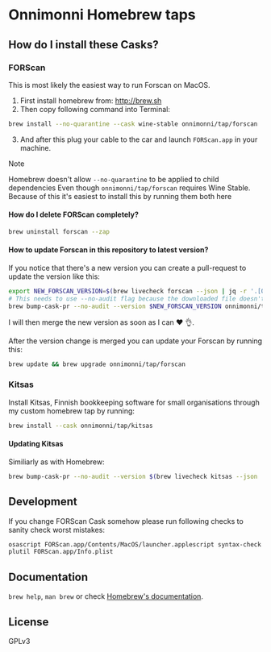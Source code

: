 # Onnimonni Homebrew taps

## How do I install these Casks?

### FORScan
This is most likely the easiest way to run Forscan on MacOS.

1. First install homebrew from: http://brew.sh
2. Then copy following command into Terminal:

```sh
brew install --no-quarantine --cask wine-stable onnimonni/tap/forscan
```

3. And after this plug your cable to the car and launch `FORScan.app` in your machine.

> [!NOTE]
> Homebrew doesn't allow `--no-quarantine` to be applied to child dependencies
> Even though `onnimonni/tap/forscan` requires Wine Stable.
> Because of this it's easiest to install this by running them both here

#### How do I delete FORScan completely?

```sh
brew uninstall forscan --zap
```

#### How to update Forscan in this repository to latest version?
If you notice that there's a new version you can create a pull-request to update the version like this:

```sh
export NEW_FORSCAN_VERSION=$(brew livecheck forscan --json | jq -r '.[0].version.latest')
# This needs to use --no-audit flag because the downloaded file doesn't contain any MacOS binaries.
brew bump-cask-pr --no-audit --version $NEW_FORSCAN_VERSION onnimonni/tap/forscan
```

I will then merge the new version as soon as I can :heart: :ok_hand:.

After the version change is merged you can update your Forscan by running this:

```sh
brew update && brew upgrade onnimonni/tap/forscan
```

### Kitsas
Install Kitsas, Finnish bookkeeping software for small organisations through my custom homebrew tap by running:

```bash
brew install --cask onnimonni/tap/kitsas
```

#### Updating Kitsas
Similiarly as with Homebrew:
```sh
brew bump-cask-pr --no-audit --version $(brew livecheck kitsas --json | jq -r '.[0].version.latest') onnimonni/tap/kitsas
```

## Development
If you change FORScan Cask somehow please run following checks to sanity check worst mistakes:

```sh
osascript FORScan.app/Contents/MacOS/launcher.applescript syntax-check
plutil FORScan.app/Info.plist
```

## Documentation

`brew help`, `man brew` or check [Homebrew's documentation](https://docs.brew.sh).

## License
GPLv3
